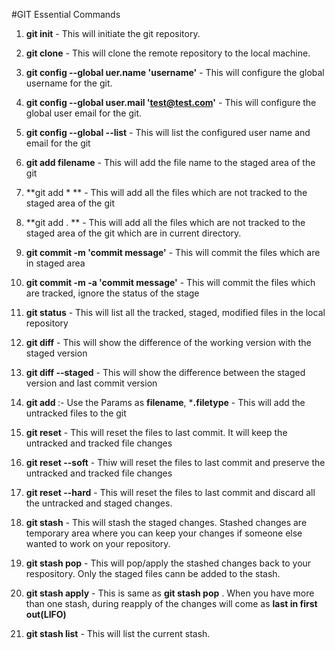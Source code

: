 #GIT Essential Commands
1. **git init** - 
      This will initiate the git repository. 
      
2. **git clone** - 
     This will clone the remote repository to the local machine.
     
3. **git config --global uer.name 'username'** - 
    This will configure the global username for the git.

4. **git config --global user.mail 'test@test.com'** - 
    This will configure the global user email for the git.
    
5. **git config --global --list** -
    This will list the configured user name and email for the git
    
6. **git add filename** - This will add the file name to the staged area of the git

7. **git add * ** - This will add all the files which are not tracked to the staged area of the git

8. **git add . ** - This will add all the files which are not tracked to the staged area of the git which are in current directory.

9. **git commit -m 'commit message'** - This will commit the files which are in staged area

10. **git commit -m -a 'commit message'** - This will commit the files which are tracked, ignore the status of the stage

11. **git status** - This will list all the tracked, staged, modified files in the local repository

12. **git diff** - This will show the difference of the working version with the staged version

13. **git diff --staged** - This will show the difference between the staged version and last commit version

14. **git add <param>** :-  Use the Params as **filename**, ***.filetype** - This will add the untracked files to the git 

15. **git reset** - This will reset the files to last commit. It will keep the untracked and tracked file changes

16. **git reset --soft** - Thiw will reset the files to last commit and preserve the  untracked and tracked file changes

17. **git reset --hard** - This will reset the files to last commit and discard all the untracked and staged changes.

18. **git stash** - This will stash the staged changes. Stashed changes are temporary area where you can keep your changes if someone else wanted to work on your repository.

19. **git stash pop** - This will pop/apply the stashed changes back to your respository. Only the staged files cann be added to the stash.

20. **git stash apply** - This is same as **git stash pop** . When you have more than one stash, during reapply of the changes will come as **last in first out(LIFO)**

21. **git stash list** - This will list the current stash. 
